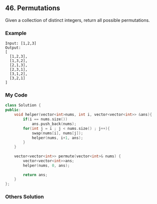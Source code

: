 ## 46. Permutations

Given a collection of distinct integers, return all possible permutations.

### Example
```
Input: [1,2,3]
Output:
[
  [1,2,3],
  [1,3,2],
  [2,1,3],
  [2,3,1],
  [3,1,2],
  [3,2,1]
]
```

### My Code
```c++
class Solution {
public:
    void helper(vector<int>nums, int i, vector<vector<int>> &ans){
        if(i == nums.size())
            ans.push_back(nums);
        for(int j = i ; j < nums.size() ; j++){
            swap(nums[i], nums[j]);
            helper(nums, i+1, ans);
        }
    }
    
    vector<vector<int>> permute(vector<int>& nums) {
        vector<vector<int>>ans;
        helper(nums, 0, ans);
        
        return ans;
    }
};
```


### Others Solution
```c++
```

